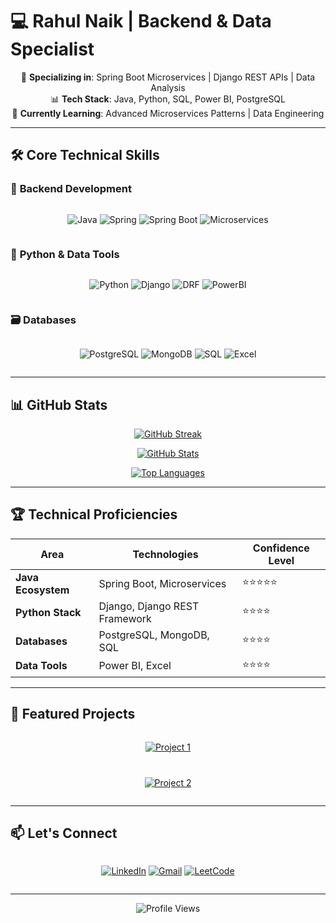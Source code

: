# 💻 Rahul Naik | Backend & Data Specialist

<div align="center">
  
🚀 **Specializing in**: Spring Boot Microservices | Django REST APIs | Data Analysis  
📊 **Tech Stack**: Java, Python, SQL, Power BI, PostgreSQL  
🌱 **Currently Learning**: Advanced Microservices Patterns | Data Engineering  

</div>

---

## 🛠️ Core Technical Skills

### 🔷 **Backend Development**
<div align="center" style="display: flex; flex-wrap: wrap; gap: 8px; justify-content: center;">

![Java](https://img.shields.io/badge/Java-ED8B00?style=for-the-badge&logo=openjdk&logoColor=white)
![Spring](https://img.shields.io/badge/Spring-6DB33F?style=for-the-badge&logo=spring&logoColor=white)
![Spring Boot](https://img.shields.io/badge/Spring_Boot-6DB33F?style=for-the-badge&logo=springboot&logoColor=white)
![Microservices](https://img.shields.io/badge/-Microservices-009688?style=for-the-badge&logo=azure-devops&logoColor=white)

</div>

### 🐍 **Python & Data Tools**
<div align="center" style="display: flex; flex-wrap: wrap; gap: 8px; justify-content: center;">

![Python](https://img.shields.io/badge/Python-3776AB?style=for-the-badge&logo=python&logoColor=white)
![Django](https://img.shields.io/badge/Django-092E20?style=for-the-badge&logo=django&logoColor=white)
![DRF](https://img.shields.io/badge/Django_REST-FF1709?style=for-the-badge&logo=django&logoColor=white)
![PowerBI](https://img.shields.io/badge/PowerBI-F2C811?style=for-the-badge&logo=powerbi&logoColor=black)

</div>

### 🗃️ **Databases**
<div align="center" style="display: flex; flex-wrap: wrap; gap: 8px; justify-content: center;">

![PostgreSQL](https://img.shields.io/badge/PostgreSQL-316192?style=for-the-badge&logo=postgresql&logoColor=white)
![MongoDB](https://img.shields.io/badge/MongoDB-47A248?style=for-the-badge&logo=mongodb&logoColor=white)
![SQL](https://img.shields.io/badge/SQL-4479A1?style=for-the-badge&logo=postgresql&logoColor=white)
![Excel](https://img.shields.io/badge/Excel-217346?style=for-the-badge&logo=microsoftexcel&logoColor=white)

</div>

---

## 📊 GitHub Stats

<div align="center">

[![GitHub Streak](https://streak-stats.demolab.com?user=RahulNaik2611&theme=dark&hide_border=true)](https://git.io/streak-stats)

[![GitHub Stats](https://github-readme-stats.vercel.app/api?username=RahulNaik2611&show_icons=true&theme=dark&hide_border=true)](https://github.com/RahulNaik2611)

[![Top Languages](https://github-readme-stats.vercel.app/api/top-langs/?username=RahulNaik2611&layout=compact&theme=dark&hide_border=true)](https://github.com/RahulNaik2611)

</div>

---

## 🏆 Technical Proficiencies

| Area              | Technologies                          | Confidence Level |
|-------------------|---------------------------------------|------------------|
| **Java Ecosystem**| Spring Boot, Microservices            | ⭐⭐⭐⭐⭐         |
| **Python Stack**  | Django, Django REST Framework         | ⭐⭐⭐⭐          |
| **Databases**     | PostgreSQL, MongoDB, SQL             | ⭐⭐⭐⭐          |
| **Data Tools**    | Power BI, Excel                       | ⭐⭐⭐⭐          |

---

## 🚀 Featured Projects

<div align="center" style="display: grid; grid-template-columns: repeat(auto-fit, minmax(300px, 1fr)); gap: 12px;">

[![Project 1](https://github-readme-stats.vercel.app/api/pin/?username=RahulNaik2611&repo=spring-microservice-demo&theme=dark)](https://github.com/RahulNaik2611/spring-microservice-demo)

[![Project 2](https://github-readme-stats.vercel.app/api/pin/?username=RahulNaik2611&repo=django-rest-api&theme=dark)](https://github.com/RahulNaik2611/django-rest-api)

</div>

---

## 📫 Let's Connect

<div align="center" style="display: flex; flex-wrap: wrap; gap: 10px; justify-content: center;">

[![LinkedIn](https://img.shields.io/badge/LinkedIn-0A66C2?style=for-the-badge&logo=linkedin&logoColor=white)](https://www.linkedin.com/in/rahulnaik-banavath-293699367)
[![Gmail](https://img.shields.io/badge/Gmail-EA4335?style=for-the-badge&logo=gmail&logoColor=white)](mailto:banavathrahulnaik26@gmail.com)
[![LeetCode](https://img.shields.io/badge/LeetCode-FFA116?style=for-the-badge&logo=leetcode&logoColor=black)](https://leetcode.com/yourprofile)

</div>

---

<div align="center">
  
![Profile Views](https://komarev.com/ghpvc/?username=RahulNaik2611&label=Profile+Views&color=blueviolet&style=flat-square)

</div>
